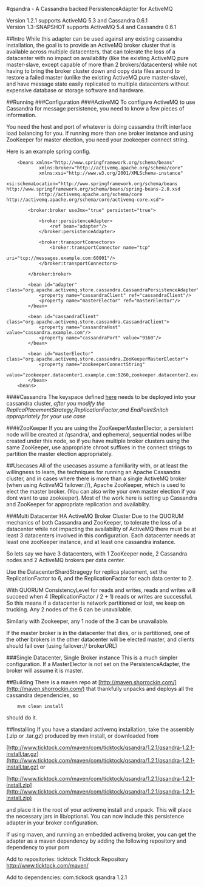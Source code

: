 #qsandra - A Cassandra backed PersistenceAdapter for ActiveMQ

Version 1.2.1 supports ActiveMQ 5.3 and Cassandra 0.6.1      
Version 1.3-SNAPSHOT supports ActiveMQ 5.4 and Cassandra 0.6.1

##Intro
While this adapter can be used against any existing cassandra installation, the goal is to provide an ActiveMQ broker cluster
that is available across multiple datacenters, that can tolerate the loss of a datacenter with no impact on availability
(like the existing ActiveMQ pure master-slave, except capable of more than 2 brokers/datacenters) while not having to bring the broker cluster down and copy data files around to
 restore a failed master (unlike the existing ActiveMQ pure master-slave), and have message state easily replicated to multiple datacenters
 without expensive database or storage software and hardware.

##Running
###Configuration
####ActiveMQ
To configure ActiveMQ to use Cassandra for message persistence, you need to know a few pieces of information.

You need the host and port of whatever is doing cassandra thrift interface load balancing for you.
If running more than one broker instance and using ZooKeeper for master election, you need your zookeeper connect string.

Here is an example spring config.

		<beans xmlns="http://www.springframework.org/schema/beans" 
  				xmlns:broker="http://activemq.apache.org/schema/core"
  				xmlns:xsi="http://www.w3.org/2001/XMLSchema-instance"
  				xsi:schemaLocation="http://www.springframework.org/schema/beans http://www.springframework.org/schema/beans/spring-beans-2.0.xsd
  				http://activemq.apache.org/schema/core http://activemq.apache.org/schema/core/activemq-core.xsd">

         	<broker:broker useJmx="true" persistent="true">

                <broker:persistenceAdapter>
                    <ref bean="adapter"/>
                </broker:persistenceAdapter>

                <broker:transportConnectors>
                    <broker:transportConnector name="tcp"
                                               uri="tcp://messages.example.com:60001"/>
                </broker:transportConnectors>

            </broker:broker>

            <bean id="adapter" class="org.apache.activemq.store.cassandra.CassandraPersistenceAdapter">
                <property name="cassandraClient" ref="cassandraClient"/>
                <property name="masterElector" ref="masterElector"/>
            </bean>

            <bean id="cassandraClient" class="org.apache.activemq.store.cassandra.CassandraClient">
                <property name="cassandraHost" value="cassandra.example.com"/>
                <property name="cassandraPort" value="9160"/>
            </bean>

            <bean id="masterElector" class="org.apache.activemq.store.cassandra.ZooKeeperMasterElector">
                <property name="zookeeperConnectString" 
                value="zookeeper.datacenter1.example.com:9260,zookeeper.datacenter2.example.com:9260,zookeeper.datacenter3.example.com:9260"/>
            </bean>
		<beans> 

####Cassandra
The keyspace defined [here](https://raw.githubusercontent.com/ticktock/qsandra/master/src/main/resources/keyspace.xml) needs to be deployed into your cassandra cluster, *after you modify
the ReplicaPlacementStrategy,ReplicationFactor,and EndPointSnitch appropriately for your use case* 

####ZooKeeper
If you are using the ZooKeeperMasterElector, a persistent node will be created at /qsandra/, and ephemeral, sequential nodes willbe created
under this node, so if you have multiple broker clusters using the same ZooKeeper, use appropriate chroot suffixes in the connect strings
to partition the master election appropriately.

##Usecases
All of the usecases assume a familiarity with, or at least the willingness to learn, the techniques for running an Apache Cassandra cluster,
and in cases where there is more than a single ActiveMQ broker (when using ActiveMQ failover://), Apache ZooKeeper, which is used to elect the
master broker. (You can also write your own master election if you dont want to use zookeeper). Most of the work here is setting up Cassandra
and ZooKeeper for appropriate replication and availablity.


###Multi Datacenter HA ActiveMQ Broker Cluster
Due to the QUORUM mechanics of both Cassandra and ZooKeeper, to tolerate the loss of a datacenter while not impacting the availability of ActiveMQ
there must be at least 3 datacenters involved in this configuration. Each datacenter needs at least one zooKeeper instance, and at least one cassandra instance.

So lets say we have 3 datacenters, with 1 ZooKeeper node, 2 Cassandra nodes and 2 ActiveMQ brokers per data center.

Use the DatacenterShardStragegy for replica placement, set the ReplicationFactor to 6, and the ReplicationFactor for each data center to 2.

With QUORUM ConsistencyLevel for reads and writes, reads and writes will succeed when 4 (ReplicationFactor / 2 + 1) reads or writes are successful.
So this means if a datacenter is network partitioned or lost, we keep on trucking. Any 2 nodes of the 6 can be unavailable.

Similarly with Zookeeper, any 1 node of the 3 can be unavailable.

If the master broker is in the datacenter that dies, or is partitioned, one of the other brokers in the other datacenter will be elected master,
and clients should fail over (using failover:// brokerURL)


###Single Datacenter, Single Broker instance
This is a much simpler configuration. If a MasterElector is not set on the PersistenceAdapter, the broker will assume it is master.



##Building
There is a maven repo at [http://maven.shorrockin.com/](http://maven.shorrockin.com/) that thankfully unpacks and deploys all the cassandra dependencies, so

        mvn clean install

should do it.

##Installing
If you have a standard activemq installation, take the assembly (.zip or .tar.gz) produced by mvn install, or downloaded from

[http://www.ticktock.com/maven/com/ticktock/qsandra/1.2.1/qsandra-1.2.1-install.tar.gz](http://www.ticktock.com/maven/com/ticktock/qsandra/1.2.1/qsandra-1.2.1-install.tar.gz) or

[http://www.ticktock.com/maven/com/ticktock/qsandra/1.2.1/qsandra-1.2.1-install.zip](http://www.ticktock.com/maven/com/ticktock/qsandra/1.2.1/qsandra-1.2.1-install.zip)

and place it in the root of your activemq install and unpack. This will place the necessary jars in lib/optional. You can now include this persistence adapter in your broker configuration.

If using maven, and running an embedded activemq broker, you can get the adapter as a maven dependency by adding the following repository and dependency to your pom

Add to repositories:
        <repository>
            <id>ticktock</id>
            <name>Ticktock Repository</name>
            <url>http://www.ticktock.com/maven/</url>
        </repository>

Add to dependencies:
        <dependency>
            <groupId>com.tickock</groupId>
            <artifactId>qsandra</artifactId>
            <version>1.2.1</version>
        </dependency>

